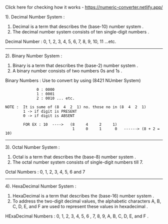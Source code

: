 Click here for checking how it works - https://numeric-converter.netlify.app/


1). Decimal Number System :

 1. Decimal is a term that describes the (base-10) number system .
 2. The decimal number system consists of ten single-digit numbers .

 Decimal Number : 0, 1, 2, 3, 4, 5, 6, 7, 8, 9, 10, 11 ...etc.
 
 ----------------------------------------------------------------------------------------------------------------
 
2). Binary Number System :

 1. Binary is a term that describes the (base-2) number system .
 2. A binary number consists of two numbers 0s and 1s .
 
 Binary Numbers : Use to convert by using (8421 NUmber System)
                  
                  0 : 0000                     
                  1 : 0001
                  2 : 0010 ... etc.
 
    NOTE :  It is sume of (8  4  2  1) no. those no in (8  4  2  1) 
            1 -> if digit is PRESENT
            0 -> if digit is ABSENT

            FOR EX : 10  ---->   (8     4     2     1)
                                  1     0     1      0   ------> (8 + 2 = 10)
                                  
 ----------------------------------------------------------------------------------------------------------------                                  
                                  
3). Octal Number System :

  1. Octal is a term that describes the (base-8) number system .
  2. The octal number system consists of  single-digit numbers  till 7.

  Octal Numbers :  0, 1, 2, 3, 4, 5, 6 and 7
  
 ----------------------------------------------------------------------------------------------------------------
 
4). HexaDecimal Number System :

 1. HexaDecimal is a term that describes the (base-16) number system . 
 2. To address the two-digit decimal values, the alphabetic characters A, B, C, D, E, and F 
    are used to represent these values in hexadecimal .

  HExaDecimal Numbers : 0, 1, 2, 3, 4, 5, 6 , 7, 8, 9, A, B, C, D, E, and F . 
